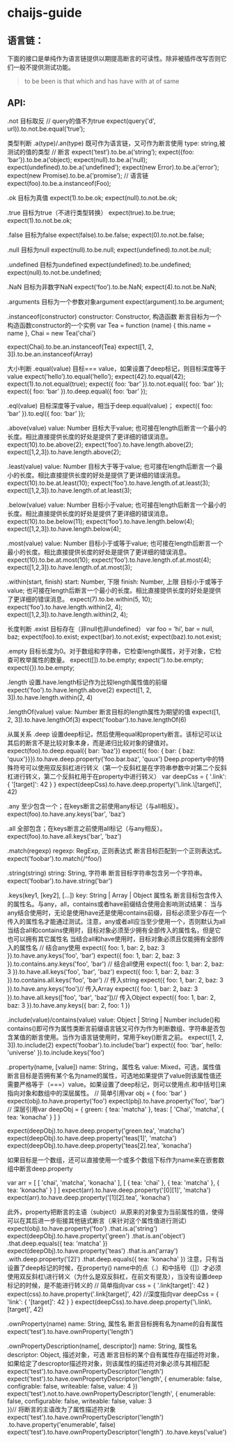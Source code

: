 # chaijs-guide

## 语言链：
下面的接口是单纯作为语言链提供以期提高断言的可读性。除非被插件改写否则它们一般不提供测试功能。
> to
> be
> been
> is
> that
> which
> and
> has
> have
> with
> at
> of
> same

## API:
.not
目标取反
// query的值不为true
expect(query('d', url)).to.not.be.equal(‘true’);

类型判断
.a(type)/.an(type)
既可作为语言链，又可作为断言使用
type: string,被测试的值的类型
// 断言
expect(‘test’).to.be.a(‘string’);
expect({foo: ‘bar’}).to.be.a(‘object);
expect(null).to.be.a(‘null);
expect(undefined).to.be.a(‘undefined’);
expect(new Error).to.be.a(‘error’);
expect(new Promise).to.be.a(‘promise’);
// 语言链
expect(foo).to.be.a.instanceof(Foo);

.ok
目标为真值
expect(1).to.be.ok;
expect(null).to.not.be.ok;

.true
目标为true（不进行类型转换）
expect(true).to.be.true;
expect(1).to.not.be.ok;

.false
目标为false
expect(false).to.be.false;
expect(0).to.not.be.false;

.null
目标为null
expect(null).to.be.null;
expect(undefined).to.not.be.null;

.undefined
目标为undefined
expect(undefined).to.be.undefined;
expect(null).to.not.be.undefined;

.NaN
目标为非数字NaN
expect(‘foo’).to.be.NaN;
expect(4).to.not.be.NaN;

.arguments
目标为一个参数对象argument
expect(argument).to.be.argument;

.instanceof(constructor)
constructor: Constructor, 构造函数
断言目标为一个构造函数constructor的一个实例
var Tea = function (name) { this.name = name },
  Chai = new Tea('chai')

expect(Chai).to.be.an.instanceof(Tea)
expect([1, 2, 3]).to.be.an.instanceof(Array)


大小判断
.equal(value)
目标=== value，如果设置了deep标记，则目标深度等于value
expect(‘hello’).to.equal(‘hello’);
expect(42).to.equal(42);
expect(1).to.not.equal(true);
expect({ foo: ‘bar’ }).to.not.equal({ foo: ‘bar’ });
expect({ foo: ‘bar’ }).to.deep.equal({ foo: ‘bar’ });

.eql(value)
目标深度等于value，相当于deep.equal(value)；
expect({ foo: ‘bar’ }).to.eql({ foo: ‘bar’ });

.above(value)
value: Number
目标大于value;
也可接在length后断言一个最小的长度。相比直接提供长度的好处是提供了更详细的错误消息。
expect(10).to.be.above(2);
expect(‘foo’).to.have.length.above(2);
expect([1,2,3]).to.have.length.above(2);

.least(value)
value: Number
目标大于等于value;
也可接在length后断言一个最小的长度。相比直接提供长度的好处是提供了更详细的错误消息。
expect(10).to.be.at.least(10);
expect(‘foo’).to.have.length.of.at.least(3);
expect([1,2,3]).to.have.length.of.at.least(3);

.below(value)
value: Number
目标小于value;
也可接在length后断言一个最小的长度。相比直接提供长度的好处是提供了更详细的错误消息。
expect(10).to.be.below(11);
expect(‘foo’).to.have.length.below(4);
expect([1,2,3]).to.have.length.below(4);

.most(value)
value: Number
目标小于或等于value;
也可接在length后断言一个最小的长度。相比直接提供长度的好处是提供了更详细的错误消息。
expect(10).to.be.at.most(10);
expect(‘foo’).to.have.length.of.at.most(4);
expect([1,2,3]).to.have.length.of.at.most(3);

.within(start, finish)
start: Number, 下限
finish: Number, 上限
目标小于或等于value;
也可接在length后断言一个最小的长度。相比直接提供长度的好处是提供了更详细的错误消息。
expect(7).to.be.within(5, 10);
expect(‘foo’).to.have.length.within(2, 4);
expect([1,2,3]).to.have.length.within(2, 4);


长度判断
.exist
目标存在（非null也非undefined）
var foo = ‘hi’,
   bar = null,
   baz;
expect(foo).to.exist;
expect(bar).to.not.exist;
expect(baz).to.not.exist;

.empty
目标长度为0。对于数组和字符串，它检查length属性，对于对象，它检查可枚举属性的数量。
expect([]).to.be.empty;
expect(‘’).to.be.empty;
expect({}).to.be.empty;

.length
设置.have.length标记作为比较length属性值的前缀
expect('foo').to.have.length.above(2)
expect([1, 2, 3]).to.have.length.within(2, 4)

.lengthOf(value)
value: Number
断言目标的length属性为期望的值
expect([1, 2, 3]).to.have.lengthOf(3)
expect('foobar').to.have.lengthOf(6)


从属关系
.deep
设置deep标记，然后使用equal和property断言。该标记可以让其后的断言不是比较对象本身，而是递归比较对象的键值对。
expect(foo).to.deep.equal({ bar: 'baz'})
expect({ foo: { bar: { baz: 'quux'}}}).to.have.deep.property('foo.bar.baz', 'quux')
Deep.property中的特殊符号可以使用双反斜杠进行转义（第一个反斜杠是在字符串参数中对第二个反斜杠进行转义，第二个反斜杠用于在property中进行转义）
var deepCss = { '.link': { '[target]': 42 } }
expect(deepCss).to.have.deep.property('\\.link.\\[target\\]', 42)

.any
至少包含一个；在keys断言之前使用any标记（与all相反）。
expect(foo).to.have.any.keys('bar', 'baz')

.all
全部包含；在keys断言之前使用all标记（与any相反）。
expect(foo).to.have.all.keys('bar', 'baz')

.match(regexp)
regexp: RegExp, 正则表达式
断言目标匹配到一个正则表达式。
expect('foobar').to.match(/^foo/)

.string(string)
string: String, 字符串
断言目标字符串包含另一个字符串。
expect('foobar').to.have.string('bar')

.keys(key1, [key2], [...])
key: String | Array | Object 属性名
断言目标包含传入的属性名。与any，all，contains或者have前缀结合使用会影响测试结果：
当与any结合使用时，无论是使用have还是使用contains前缀，目标必须至少存在一个传入的属性名才能通过测试。注意，any或者all应当至少使用一个，否则默认为all
当结合all和contains使用时，目标对象必须至少拥有全部传入的属性名，但是它也可以拥有其它属性名
当结合all和have使用时，目标对象必须且仅能拥有全部传入的属性名
// 结合any使用
expect({ foo: 1, bar: 2, baz: 3 }).to.have.any.keys('foo', 'bar')
expect({ foo: 1, bar: 2, baz: 3 }).to.contains.any.keys('foo', 'bar')
// 结合all使用
expect({ foo: 1, bar: 2, baz: 3 }).to.have.all.keys('foo', 'bar', 'baz')
expect({ foo: 1, bar: 2, baz: 3 }).to.contains.all.keys('foo', 'bar')
// 传入string
expect({ foo: 1, bar: 2, baz: 3 }).to.have.any.keys('foo')// 传入Array
expect({ foo: 1, bar: 2, baz: 3 }).to.have.all.keys(['foo', 'bar', 'baz'])// 传入Object
expect({ foo: 1, bar: 2, baz: 3 }).to.have.any.keys({ bar: 2, foo: 1 })

.include(value)/contains(value)
value: Object | String | Number
include()和contains()即可作为属性类断言前缀语言链又可作为作为判断数组、字符串是否包含某值的断言使用。当作为语言链使用时，常用于key()断言之前。
expect([1, 2, 3]).to.include(2)
expect('foobar').to.include('bar')
expect({ foo: 'bar', hello: 'universe' }).to.include.keys('foo')

.property(name, [value])
name: String，属性名
value: Mixed，可选，属性值
断言目标是否拥有某个名为name的属性，可选地如果提供了value则该属性值还需要严格等于（===）value。如果设置了deep标记，则可以使用点.和中括号[]来指向对象和数组中的深层属性。
// 简单引用var obj = { foo: 'bar' }
expect(obj).to.have.property('foo')
expect(pbj).to.have.property('foo', 'bar')
// 深层引用var deepObj = {
  green: { tea: 'matcha' },
  teas: [ 'Chai', 'matcha', { tea: 'konacha' } ]
}

expect(deepObj).to.have.deep.property('green.tea', 'matcha')
expect(deepObj).to.have.deep.property('teas[1]', 'matcha')
expect(deepObj).to.have.deep.property('teas[2].tea', 'konacha')

如果目标是一个数组，还可以直接使用一个或多个数组下标作为name来在嵌套数组中断言deep.property

var arr = [
  [ 'chai', 'matcha', 'konacha' ],
  [ { tea: 'chai' },
    { tea: 'matcha' },
    { tea: 'konacha' }
  ]
]
expect(arr).to.have.deep.property('[0][1]', 'matcha')
expect(arr).to.have.deep.property('[1][2].tea', 'konacha')

此外，property把断言的主语（subject）从原来的对象变为当前属性的值，使得可以在其后进一步衔接其他链式断言（来针对这个属性值进行测试）
expect(obj).to.have.property('foo')
  .that.is.a('string')
expect(deepObj).to.have.property('green')
  .that.is.an('object')
  .that.deep.equals({ tea: 'matcha' })
expect(deepObj).to.have.property('teas')
  .that.is.an('array')
  .with.deep.property('[2]')
    .that.deep.equals({ tea: 'konacha' })
注意，只有当设置了deep标记的时候，在property() name中的点（.）和中括号（[]）才必须使用双反斜杠\进行转义（为什么是双反斜杠，在前文有提及），当没有设置deep标记的时候，是不能进行转义的
// 简单指向var css = { '.link[target]': 42 }
expect(css).to.have.property('.link[target]', 42)
//深度指向var deepCss = { 'link': { '[target]': 42 } }
expect(deepCss).to.have.deep.property('\\.link\\.[target]', 42)

.ownProperty(name)
name: String, 属性名
断言目标拥有名为name的自有属性
expect('test').to.have.ownProperty('length')

.ownPropertyDescription(name[, descriptor])
name: String, 属性名
descriptor: Object, 描述对象，可选
断言目标的某个自有属性存在描述符对象，如果给定了descroptor描述符对象，则该属性的描述符对象必须与其相匹配
expect('test').to.have.ownPropertyDescriptor('length')
expect('test').to.have.ownPropertyDescriptor('length', {
  enumerable: false,
  configrable: false,
  writeable: false,
  value: 4
})
expect('test').not.to.have.ownPropertyDescriptor('length', {
  enumerable: false,
  configurable: false,
  writeable: false,
  value: 3  
})// 将断言的主语改为了属性描述符对象
expect('test').to.have.ownPropertyDescriptor('length')
  .to.have.property('enumerable', false)
expect('test').to.have.ownPropertyDescriptor('length')
  .to.have.keys('value')


